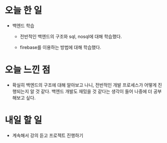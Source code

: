 # 오늘 한 일

-   백엔드 학습

    -   전반적인 백엔드의 구조와 sql, nosql에 대해 학습했다.

    -   firebase를 이용하는 방법에 대해 학습했다.

# 오늘 느낀 점

-   확실히 백엔드의 구조에 대해 알아보고 나니, 전반적인 개발 프로세스가 어떻게 진행되는지 알 것 같다. 백엔드 개발도 재밌을 것 같다는 생각이 들어 나중에 더 공부해보고 싶다.

# 내일 할 일

-   계속해서 강의 듣고 프로젝트 진행하기
